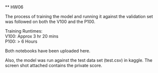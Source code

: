 ** HW06  

The process of training the model and running it against the validation set was followed on both the V100 and the P100.  

Training Runtimes:  
V100:     Approx 3 hr 20 mins  
P100:     > 6 Hours  

Both notebooks have been uploaded here.  

Also, the model was run against the test data set (test.csv) in kaggle. The screen shot attached contains the private score.  

